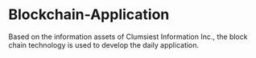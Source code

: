 # Blockchain-Application
Based on the information assets of Clumsiest Information Inc., the block chain technology is used to develop the daily application.
